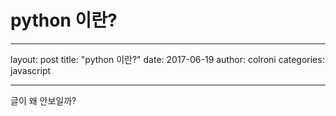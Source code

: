# python 이란?

***
layout: post
title:  "python 이란?"
date:   2017-06-19
author: colroni
categories: javascript
***

글이 왜 안보일까?